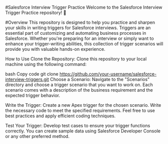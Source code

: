 #Salesforce Interview Trigger Practice
Welcome to the Salesforce Interview Trigger Practice repository! 🚀

#Overview
This repository is designed to help you practice and sharpen your skills in writing triggers for Salesforce interviews. Triggers are an essential part of customizing and automating business processes in Salesforce. Whether you're preparing for an interview or simply want to enhance your trigger-writing abilities, this collection of trigger scenarios will provide you with valuable hands-on experience.

How to Use
Clone the Repository:
Clone this repository to your local machine using the following command:

bash
Copy code
git clone https://github.com/your-username/salesforce-interview-triggers.git
Choose a Scenario:
Navigate to the "Scenarios" directory and choose a trigger scenario that you want to work on. Each scenario comes with a description of the business requirement and the expected trigger behavior.

Write the Trigger:
Create a new Apex trigger for the chosen scenario. Write the necessary code to meet the specified requirements. Feel free to use best practices and apply efficient coding techniques.

Test Your Trigger:
Develop test cases to ensure your trigger functions correctly. You can create sample data using Salesforce Developer Console or any other preferred method.
